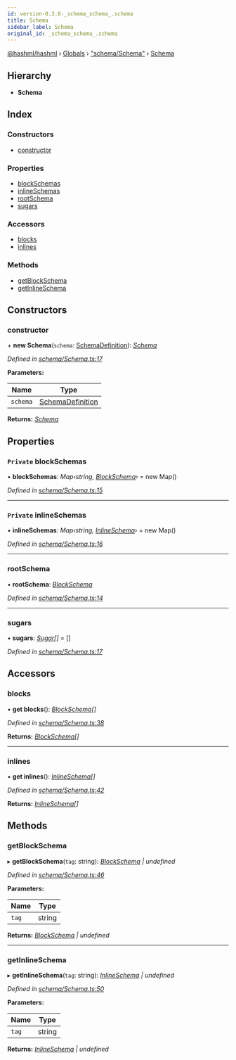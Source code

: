```yaml
---
id: version-0.3.0-_schema_schema_.schema
title: Schema
sidebar_label: Schema
original_id: _schema_schema_.schema
---
```


[@hashml/hashml](../index.md) › [Globals](../globals.md) › ["schema/Schema"](../modules/_schema_schema_.md) › [Schema](_schema_schema_.schema.md)

## Hierarchy

* **Schema**

## Index

### Constructors

* [constructor](_schema_schema_.schema.md#constructor)

### Properties

* [blockSchemas](_schema_schema_.schema.md#private-blockschemas)
* [inlineSchemas](_schema_schema_.schema.md#private-inlineschemas)
* [rootSchema](_schema_schema_.schema.md#rootschema)
* [sugars](_schema_schema_.schema.md#sugars)

### Accessors

* [blocks](_schema_schema_.schema.md#blocks)
* [inlines](_schema_schema_.schema.md#inlines)

### Methods

* [getBlockSchema](_schema_schema_.schema.md#getblockschema)
* [getInlineSchema](_schema_schema_.schema.md#getinlineschema)

## Constructors

###  constructor

\+ **new Schema**(`schema`: [SchemaDefinition](../interfaces/_schema_schemadefinition_.schemadefinition.md)): *[Schema](_schema_schema_.schema.md)*

*Defined in [schema/Schema.ts:17](https://github.com/hashml/hashml/blob/6983021/src/schema/Schema.ts#L17)*

**Parameters:**

Name | Type |
------ | ------ |
`schema` | [SchemaDefinition](../interfaces/_schema_schemadefinition_.schemadefinition.md) |

**Returns:** *[Schema](_schema_schema_.schema.md)*

## Properties

### `Private` blockSchemas

• **blockSchemas**: *Map‹string, [BlockSchema](_schema_schema_.blockschema.md)›* =  new Map()

*Defined in [schema/Schema.ts:15](https://github.com/hashml/hashml/blob/6983021/src/schema/Schema.ts#L15)*

___

### `Private` inlineSchemas

• **inlineSchemas**: *Map‹string, [InlineSchema](_schema_schema_.inlineschema.md)›* =  new Map()

*Defined in [schema/Schema.ts:16](https://github.com/hashml/hashml/blob/6983021/src/schema/Schema.ts#L16)*

___

###  rootSchema

• **rootSchema**: *[BlockSchema](_schema_schema_.blockschema.md)*

*Defined in [schema/Schema.ts:14](https://github.com/hashml/hashml/blob/6983021/src/schema/Schema.ts#L14)*

___

###  sugars

• **sugars**: *[Sugar](../interfaces/_parser_sugar_.sugar.md)[]* =  []

*Defined in [schema/Schema.ts:17](https://github.com/hashml/hashml/blob/6983021/src/schema/Schema.ts#L17)*

## Accessors

###  blocks

• **get blocks**(): *[BlockSchema](_schema_schema_.blockschema.md)[]*

*Defined in [schema/Schema.ts:38](https://github.com/hashml/hashml/blob/6983021/src/schema/Schema.ts#L38)*

**Returns:** *[BlockSchema](_schema_schema_.blockschema.md)[]*

___

###  inlines

• **get inlines**(): *[InlineSchema](_schema_schema_.inlineschema.md)[]*

*Defined in [schema/Schema.ts:42](https://github.com/hashml/hashml/blob/6983021/src/schema/Schema.ts#L42)*

**Returns:** *[InlineSchema](_schema_schema_.inlineschema.md)[]*

## Methods

###  getBlockSchema

▸ **getBlockSchema**(`tag`: string): *[BlockSchema](_schema_schema_.blockschema.md) | undefined*

*Defined in [schema/Schema.ts:46](https://github.com/hashml/hashml/blob/6983021/src/schema/Schema.ts#L46)*

**Parameters:**

Name | Type |
------ | ------ |
`tag` | string |

**Returns:** *[BlockSchema](_schema_schema_.blockschema.md) | undefined*

___

###  getInlineSchema

▸ **getInlineSchema**(`tag`: string): *[InlineSchema](_schema_schema_.inlineschema.md) | undefined*

*Defined in [schema/Schema.ts:50](https://github.com/hashml/hashml/blob/6983021/src/schema/Schema.ts#L50)*

**Parameters:**

Name | Type |
------ | ------ |
`tag` | string |

**Returns:** *[InlineSchema](_schema_schema_.inlineschema.md) | undefined*
